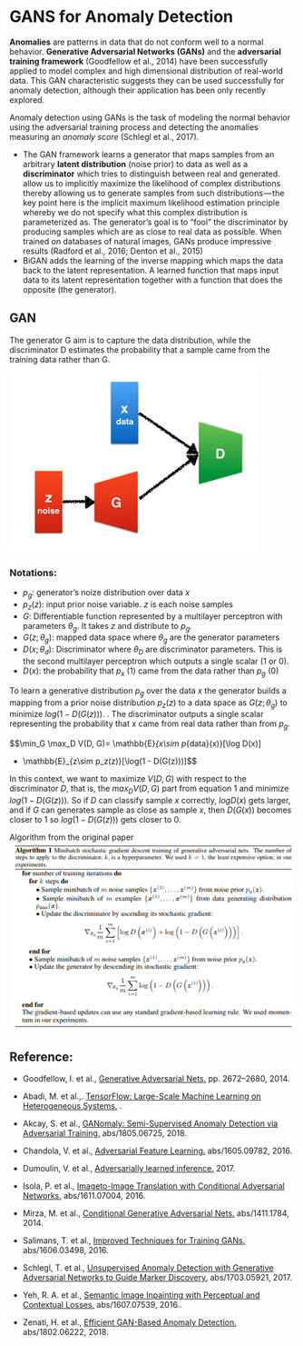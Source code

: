 # GANS for Anomaly Detection

**Anomalies** are patterns in data that do not conform well to a normal behavior.  **Generative Adversarial Networks (GANs)** and the **adversarial training framework** (Goodfellow et al., 2014) have been successfully applied to model complex and high dimensional distribution of real-world data. This GAN characteristic suggests they can be used successfully for anomaly detection, although their application has been only recently explored.

Anomaly detection using GANs is the task of modeling the normal behavior using the adversarial training
process and detecting the anomalies measuring an *anomaly score* (Schlegl et al., 2017).

- The GAN framework learns a generator that maps samples from an arbitrary **latent distribution** (noise prior) to data as well as a **discriminator** which tries to distinguish between real and generated. allow us to implicitly maximize the likelihood of complex distributions thereby allowing us to generate samples from such distributions — the key point here is the implicit maximum likelihood estimation principle whereby we do not specify what this complex distribution is parameterized as. The generator’s goal is to “fool” the discriminator by producing samples which are as close to real data as possible. When trained on databases of natural images, GANs
produce impressive results (Radford et al., 2016; Denton et al., 2015)
- BiGAN adds the learning of the inverse mapping which maps the data back to the latent representation. A learned function that maps input data to its latent representation together with a function that does the opposite (the generator).

## GAN
The generator G aim is to capture the data distribution, while the discriminator D estimates the probability that a sample came from the training data rather than G.
![](images/gananormalydetect-f3345b7c.png)

### Notations:
- $p_g$: generator’s noize distribution over data $x$
- $p_z(z)$: input prior noise variable. $z$ is each noise samples
- $G$: Differentiable function represented by a multilayer perceptron with parameters $\theta_g$. It takes $z$ and distribute to $p_g$.
- $G(z; θ_g)$: mapped data space where $θ_g$ are the generator parameters
- $D(x; θ_d)$: Discriminator where $θ_D$ are discriminator parameters. This is the second multilayer perceptron which outputs a single scalar (1 or 0).
- $D(x)$: the probability that $p_x$ (1) came from the data rather than $p_g$ (0)


To learn a generative distribution $p_g$ over the data $x$ the generator builds a mapping from a prior noise distribution $p_z(z)$ to a data space as $G(z; θ_g)$ to minimize $log(1 − D(G(z)))$.
.
The discriminator outputs a single scalar representing the probability that x came from real data rather than from $p_g$.


$$\min_G \max_D V(D, G)=
\mathbb{E}_{x\sim p_{data}(x)}[\log D(x)]
+ \mathbb{E}_{z\sim p_z(z)}[\log(1 - D(G(z)))]$$

In this context, we want to maximize $V(D,G)$ with respect to the discriminator $D$, that is, the $max_DV(D,G)$ part from equation 1 and minimize $log(1 − D(G(z)))$.
So if $D$ can classify sample $x$ correctly, $logD(x)$ gets larger, and if $G$ can generates sample as close as sample $x$, then $D(G(x))$ becomes closer to 1 so $log(1 − D(G(z)))$ gets closer to 0.

Algorithm from the original paper
![](images/gananormalydetect-88de51d6.png)



## Reference:
- Goodfellow, I.  et al.,  [Generative Adversarial Nets.](http://papers.nips.cc/paper/5423-generative-adversarial-nets.pdf) pp. 2672–2680, 2014.
- Abadi, M. et al.,. [TensorFlow: Large-Scale Machine Learning on Heterogeneous Systems.](https://www.tensorflow.org/)
.
- Akcay, S. et al., [GANomaly: Semi-Supervised Anomaly Detection via Adversarial Training.](http://arxiv.org/abs/1805.06725) abs/1805.06725, 2018.
- Chandola, V. et al., [Adversarial Feature Learning.](http://arxiv.org/abs/1605.09782) abs/1605.09782, 2016.
- Dumoulin, V. et al., [Adversarially learned inference.](http://arXiv.org/abs/1606.00704) 2017.

- Isola, P. et al., [Imageto-Image Translation with Conditional Adversarial Networks.](http://arxiv.org/abs/1611.07004) abs/1611.07004, 2016.
- Mirza, M. et al., [Conditional Generative Adversarial Nets.](http://arxiv.org/abs/1411.1784) abs/1411.1784, 2014.
- Salimans, T. et al., [Improved Techniques for Training GANs.](http://arxiv.org/abs/1606.03498) abs/1606.03498, 2016.
- Schlegl, T. et al., [Unsupervised Anomaly Detection with Generative Adversarial Networks to Guide Marker Discovery.](http://arxiv.org/abs/1703.05921) abs/1703.05921, 2017.
- Yeh, R. A. et al., [Semantic Image Inpainting with Perceptual and Contextual Losses.](http://arxiv.org/abs/1607.07539) abs/1607.07539, 2016..
- Zenati, H. et al., [Efficient GAN-Based Anomaly Detection.](http://arxiv.org/abs/1802.06222) abs/1802.06222, 2018.
